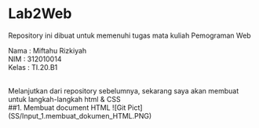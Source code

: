 # Lab2Web
Repository ini dibuat untuk memenuhi tugas mata kuliah Pemograman Web

Nama : Miftahu Rizkiyah<br>
NIM  : 312010014<br>
Kelas : TI.20.B1<br>

<br>
Melanjutkan dari repository sebelumnya, sekarang saya akan membuat untuk langkah-langkah html & CSS
<br>
##1. Membuat document HTML
![Git Pict](SS/Input_1.membuat_dokumen_HTML.PNG)

